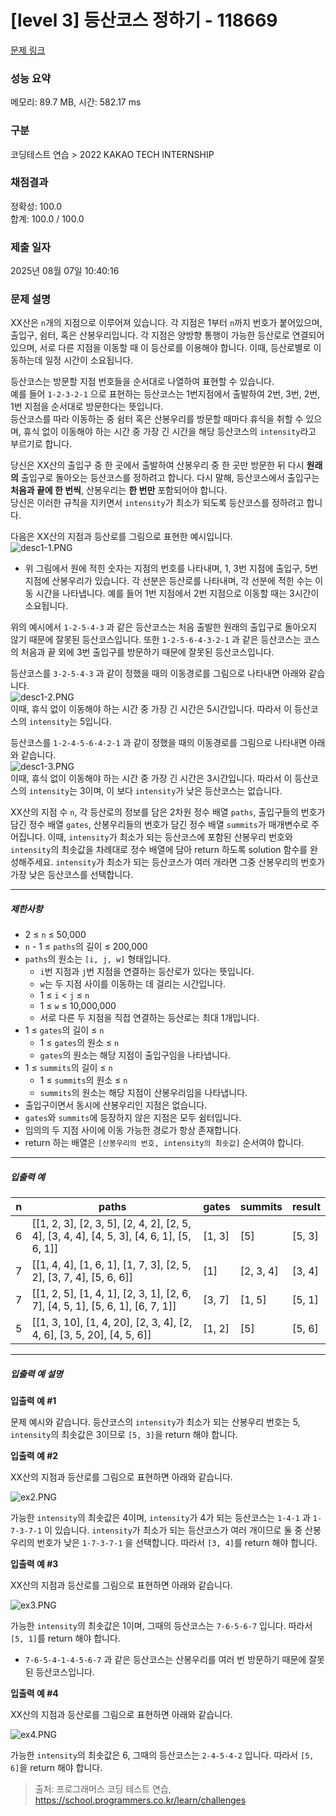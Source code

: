 # [level 3] 등산코스 정하기 - 118669 

[문제 링크](https://school.programmers.co.kr/learn/courses/30/lessons/118669) 

### 성능 요약

메모리: 89.7 MB, 시간: 582.17 ms

### 구분

코딩테스트 연습 > 2022 KAKAO TECH INTERNSHIP

### 채점결과

정확성: 100.0<br/>합계: 100.0 / 100.0

### 제출 일자

2025년 08월 07일 10:40:16

### 문제 설명

<p>XX산은 <code>n</code>개의 지점으로 이루어져 있습니다. 각 지점은 1부터 <code>n</code>까지 번호가 붙어있으며, 출입구, 쉼터, 혹은 산봉우리입니다. 각 지점은 양방향 통행이 가능한 등산로로 연결되어 있으며, 서로 다른 지점을 이동할 때 이 등산로를 이용해야 합니다. 이때, 등산로별로 이동하는데 일정 시간이 소요됩니다.</p>

<p>등산코스는 방문할 지점 번호들을 순서대로 나열하여 표현할 수 있습니다.<br>
예를 들어 <code>1-2-3-2-1</code> 으로 표현하는 등산코스는 1번지점에서 출발하여 2번, 3번, 2번, 1번 지점을 순서대로 방문한다는 뜻입니다.<br>
등산코스를 따라 이동하는 중 쉼터 혹은 산봉우리를 방문할 때마다 휴식을 취할 수 있으며, 휴식 없이 이동해야 하는 시간 중 가장 긴 시간을 해당 등산코스의 <code>intensity</code>라고 부르기로 합니다.</p>

<p>당신은 XX산의 출입구 중 한 곳에서 출발하여 산봉우리 중 한 곳만 방문한 뒤 다시 <strong>원래의</strong> 출입구로 돌아오는 등산코스를 정하려고 합니다. 다시 말해, 등산코스에서 출입구는 <strong>처음과 끝에 한 번씩</strong>, 산봉우리는 <strong>한 번만</strong> 포함되어야 합니다.<br>
당신은 이러한 규칙을 지키면서 <code>intensity</code>가 최소가 되도록 등산코스를 정하려고 합니다.</p>

<p>다음은 XX산의 지점과 등산로를 그림으로 표현한 예시입니다.<br>
<img src="https://grepp-programmers.s3.ap-northeast-2.amazonaws.com/files/production/d1764091-629a-414b-9f77-e2ff1b38c6e0/desc1-1.PNG" title="" alt="desc1-1.PNG"></p>

<ul>
<li>위 그림에서 원에 적힌 숫자는 지점의 번호를 나타내며, 1, 3번 지점에 출입구, 5번 지점에 산봉우리가 있습니다. 각 선분은 등산로를 나타내며, 각 선분에 적힌 수는 이동 시간을 나타냅니다. 예를 들어 1번 지점에서 2번 지점으로 이동할 때는 3시간이 소요됩니다.</li>
</ul>

<p>위의 예시에서 <code>1-2-5-4-3</code> 과 같은 등산코스는 처음 출발한 원래의 출입구로 돌아오지 않기 때문에 잘못된 등산코스입니다. 또한 <code>1-2-5-6-4-3-2-1</code> 과 같은 등산코스는 코스의 처음과 끝 외에 3번 출입구를 방문하기 때문에 잘못된 등산코스입니다.</p>

<p>등산코스를 <code>3-2-5-4-3</code> 과 같이 정했을 때의 이동경로를 그림으로 나타내면 아래와 같습니다.<br>
<img src="https://grepp-programmers.s3.ap-northeast-2.amazonaws.com/files/production/ae2b6ccd-290b-4074-aebe-028c13dc4cbe/desc1-2.PNG" title="" alt="desc1-2.PNG"><br>
이때, 휴식 없이 이동해야 하는 시간 중 가장 긴 시간은 5시간입니다. 따라서 이 등산코스의 <code>intensity</code>는 5입니다.</p>

<p>등산코스를 <code>1-2-4-5-6-4-2-1</code> 과 같이 정했을 때의 이동경로를 그림으로 나타내면 아래와 같습니다.<br>
<img src="https://grepp-programmers.s3.ap-northeast-2.amazonaws.com/files/production/165bcca3-ee06-46b4-95f8-7c3cedd2cb42/desc1-3.PNG" title="" alt="desc1-3.PNG"><br>
이때, 휴식 없이 이동해야 하는 시간 중 가장 긴 시간은 3시간입니다. 따라서 이 등산코스의 <code>intensity</code>는 3이며, 이 보다 <code>intensity</code>가 낮은 등산코스는 없습니다.</p>

<p>XX산의 지점 수 <code>n</code>, 각 등산로의 정보를 담은 2차원 정수 배열 <code>paths</code>, 출입구들의 번호가 담긴 정수 배열 <code>gates</code>, 산봉우리들의 번호가 담긴 정수 배열 <code>summits</code>가 매개변수로 주어집니다. 이때, <code>intensity</code>가 최소가 되는 등산코스에 포함된 산봉우리 번호와 <code>intensity</code>의 최솟값을 차례대로 정수 배열에 담아 return 하도록 solution 함수를 완성해주세요. <code>intensity</code>가 최소가 되는 등산코스가 여러 개라면 그중 산봉우리의 번호가 가장 낮은 등산코스를 선택합니다.</p>

<hr>

<h5>제한사항</h5>

<ul>
<li>2 ≤ <code>n</code> ≤ 50,000</li>
<li><code>n</code> - 1 ≤ <code>paths</code>의 길이 ≤ 200,000</li>
<li><code>paths</code>의 원소는 <code>[i, j, w]</code> 형태입니다.

<ul>
<li><code>i</code>번 지점과 <code>j</code>번 지점을 연결하는 등산로가 있다는 뜻입니다.</li>
<li><code>w</code>는 두 지점 사이를 이동하는 데 걸리는 시간입니다.</li>
<li>1 ≤ <code>i</code> &lt; <code>j</code> ≤ <code>n</code></li>
<li>1 ≤ <code>w</code> ≤ 10,000,000</li>
<li>서로 다른 두 지점을 직접 연결하는 등산로는 최대 1개입니다.</li>
</ul></li>
<li>1 ≤ <code>gates</code>의 길이 ≤ <code>n</code>

<ul>
<li>1 ≤ <code>gates</code>의 원소 ≤ <code>n</code></li>
<li><code>gates</code>의 원소는 해당 지점이 출입구임을 나타냅니다.</li>
</ul></li>
<li>1 ≤ <code>summits</code>의 길이 ≤ <code>n</code>

<ul>
<li>1 ≤ <code>summits</code>의 원소 ≤ <code>n</code></li>
<li><code>summits</code>의 원소는 해당 지점이 산봉우리임을 나타냅니다.</li>
</ul></li>
<li>출입구이면서 동시에 산봉우리인 지점은 없습니다.</li>
<li><code>gates</code>와 <code>summits</code>에 등장하지 않은 지점은 모두 쉼터입니다.</li>
<li>임의의 두 지점 사이에 이동 가능한 경로가 항상 존재합니다.</li>
<li>return 하는 배열은 <code>[산봉우리의 번호, intensity의 최솟값]</code> 순서여야 합니다.</li>
</ul>

<hr>

<h5>입출력 예</h5>
<table class="table">
        <thead><tr>
<th>n</th>
<th>paths</th>
<th>gates</th>
<th>summits</th>
<th>result</th>
</tr>
</thead>
        <tbody><tr>
<td>6</td>
<td>[[1, 2, 3], [2, 3, 5], [2, 4, 2], [2, 5, 4], [3, 4, 4], [4, 5, 3], [4, 6, 1], [5, 6, 1]]</td>
<td>[1, 3]</td>
<td>[5]</td>
<td>[5, 3]</td>
</tr>
<tr>
<td>7</td>
<td>[[1, 4, 4], [1, 6, 1], [1, 7, 3], [2, 5, 2], [3, 7, 4], [5, 6, 6]]</td>
<td>[1]</td>
<td>[2, 3, 4]</td>
<td>[3, 4]</td>
</tr>
<tr>
<td>7</td>
<td>[[1, 2, 5], [1, 4, 1], [2, 3, 1], [2, 6, 7], [4, 5, 1], [5, 6, 1], [6, 7, 1]]</td>
<td>[3, 7]</td>
<td>[1, 5]</td>
<td>[5, 1]</td>
</tr>
<tr>
<td>5</td>
<td>[[1, 3, 10], [1, 4, 20], [2, 3, 4], [2, 4, 6], [3, 5, 20], [4, 5, 6]]</td>
<td>[1, 2]</td>
<td>[5]</td>
<td>[5, 6]</td>
</tr>
</tbody>
      </table>
<hr>

<h5>입출력 예 설명</h5>

<p><strong>입출력 예 #1</strong></p>

<p>문제 예시와 같습니다. 등산코스의 <code>intensity</code>가 최소가 되는 산봉우리 번호는 5, <code>intensity</code>의 최솟값은 3이므로 <code>[5, 3]</code>을 return 해야 합니다.</p>

<p><strong>입출력 예 #2</strong></p>

<p>XX산의 지점과 등산로를 그림으로 표현하면 아래와 같습니다.</p>

<p><img src="https://grepp-programmers.s3.ap-northeast-2.amazonaws.com/files/production/b978b0f5-7e8b-4dbe-aeb0-a6c21a3431e4/ex2.PNG" title="" alt="ex2.PNG"></p>

<p>가능한 <code>intensity</code>의 최솟값은 4이며, <code>intensity</code>가 4가 되는 등산코스는 <code>1-4-1</code> 과 <code>1-7-3-7-1</code> 이 있습니다. <code>intensity</code>가 최소가 되는 등산코스가 여러 개이므로 둘 중 산봉우리의 번호가 낮은 <code>1-7-3-7-1</code> 을 선택합니다. 따라서 <code>[3, 4]</code>를 return 해야 합니다.</p>

<p><strong>입출력 예 #3</strong></p>

<p>XX산의 지점과 등산로를 그림으로 표현하면 아래와 같습니다.</p>

<p><img src="https://grepp-programmers.s3.ap-northeast-2.amazonaws.com/files/production/53399b93-368c-42bd-ad68-1230f59479c8/ex3.PNG" title="" alt="ex3.PNG"></p>

<p>가능한 <code>intensity</code>의 최솟값은 1이며, 그때의 등산코스는 <code>7-6-5-6-7</code> 입니다. 따라서 <code>[5, 1]</code>를 return 해야 합니다.</p>

<ul>
<li><code>7-6-5-4-1-4-5-6-7</code> 과 같은 등산코스는 산봉우리를 여러 번 방문하기 때문에 잘못된 등산코스입니다.</li>
</ul>

<p><strong>입출력 예 #4</strong></p>

<p>XX산의 지점과 등산로를 그림으로 표현하면 아래와 같습니다.</p>

<p><img src="https://grepp-programmers.s3.ap-northeast-2.amazonaws.com/files/production/0abfa9ed-7b1a-4619-a23d-1becf94d1bc3/ex4.PNG" title="" alt="ex4.PNG"></p>

<p>가능한 <code>intensity</code>의 최솟값은 6, 그때의 등산코스는 <code>2-4-5-4-2</code> 입니다. 따라서 <code>[5, 6]</code>을 return 해야 합니다.</p>


> 출처: 프로그래머스 코딩 테스트 연습, https://school.programmers.co.kr/learn/challenges